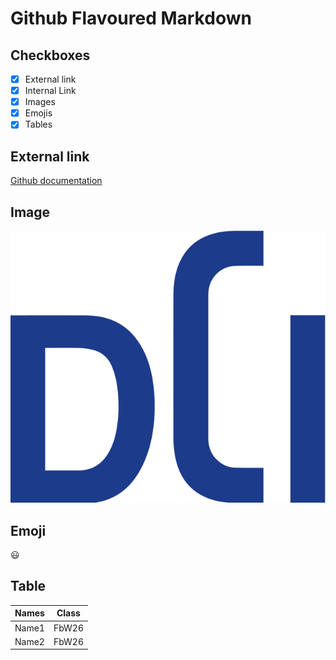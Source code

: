 # Github Flavoured Markdown

## Checkboxes

- [x] External link
- [X] Internal Link
- [x] Images
- [x] Emojis
- [x] Tables

## External link

[Github documentation](https://help.github.com/en)

## Image

![DCI](./dci.svg)

## Emoji

:smiley:

## Table

Names | Class
------------ | -------------
Name1 | FbW26
Name2 | FbW26

